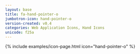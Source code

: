 ```yaml
---
layout: base
title: fa-hand-pointer-o
jumbotron-icon: hand-pointer-o
version-created: v0.4
categories: Web Application Icons, Hand Icons
unicode: f25a
---
```


{% include examples/icon-page.html icon="hand-pointer-o" %}
